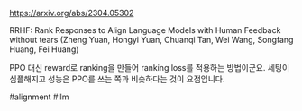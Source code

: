 https://arxiv.org/abs/2304.05302

RRHF: Rank Responses to Align Language Models with Human Feedback without tears (Zheng Yuan, Hongyi Yuan, Chuanqi Tan, Wei Wang, Songfang Huang, Fei Huang)

PPO 대신 reward로 ranking을 만들어 ranking loss를 적용하는 방법이군요. 세팅이 심플해지고 성능은 PPO를 쓰는 쪽과 비슷하다는 것이 요점입니다.

#alignment #llm 